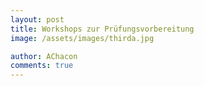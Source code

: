 ```yaml
---
layout: post
title: Workshops zur Prüfungsvorbereitung
image: /assets/images/thirda.jpg

author: AChacon
comments: true
---
```

# 

## 


